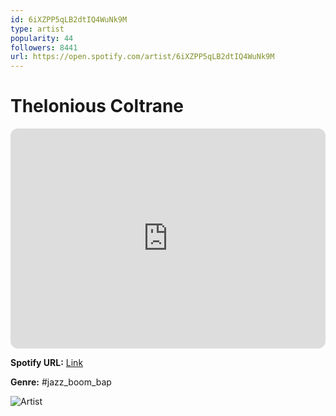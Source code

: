 ```yaml
---
id: 6iXZPP5qLB2dtIQ4WuNk9M
type: artist
popularity: 44
followers: 8441
url: https://open.spotify.com/artist/6iXZPP5qLB2dtIQ4WuNk9M
---
```

# Thelonious Coltrane

<iframe style="border-radius:12px" src="https://open.spotify.com/embed/artist/6iXZPP5qLB2dtIQ4WuNk9M" width="100%" height="352" frameBorder="0" allowfullscreen="" allow="autoplay; clipboard-write; encrypted-media; fullscreen; picture-in-picture" loading="lazy"></iframe>

**Spotify URL:** [Link](https://open.spotify.com/artist/6iXZPP5qLB2dtIQ4WuNk9M)

**Genre:**  #jazz_boom_bap

![Artist](https://i.scdn.co/image/ab6761610000e5ebc2d0ee38b32ef4c6c6d335f2)
